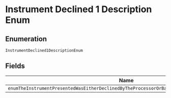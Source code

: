 
# Instrument Declined 1 Description Enum

## Enumeration

`InstrumentDeclined1DescriptionEnum`

## Fields

| Name |
|  --- |
| `enumTheInstrumentPresentedWasEitherDeclinedByTheProcessorOrBankOrItCantBeUsedForThisPayment` |

